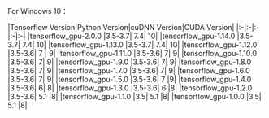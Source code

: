For Windows 10：


|Tensorflow Version|Python Version|cuDNN Version|CUDA Version|
|:-|:-|:-|:-|:-|
|tensorflow_gpu-2.0.0   |3.5-3.7|	7.4|	10|
|tensorflow_gpu-1.14.0	|3.5-3.7|	7.4|	10|
|tensorflow_gpu-1.13.0	|3.5-3.7|	7.4|	10|
|tensorflow_gpu-1.12.0	|3.5-3.6|	7 |	9|
|tensorflow_gpu-1.11.0	|3.5-3.6|	7|	9|
|tensorflow_gpu-1.10.0	|3.5-3.6|	7|	9|
|tensorflow_gpu-1.9.0	|3.5-3.6|	7|	9|
|tensorflow_gpu-1.8.0	|3.5-3.6|	7|	9|
|tensorflow_gpu-1.7.0	|3.5-3.6|	7|	9|
|tensorflow_gpu-1.6.0	|3.5-3.6|	7|	9|
|tensorflow_gpu-1.5.0	|3.5-3.6|	7	|9|
|tensorflow_gpu-1.4.0	|3.5-3.6|	6|	8|
|tensorflow_gpu-1.3.0	|3.5-3.6|	6	|8|
|tensorflow_gpu-1.2.0	|3.5-3.6|	5.1	|8|
|tensorflow_gpu-1.1.0	|3.5|	5.1	|8|
|tensorflow_gpu-1.0.0	|3.5|	5.1	|8|
